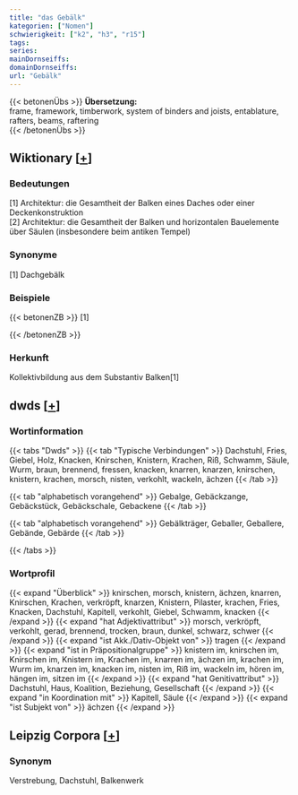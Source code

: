 ```yaml
---
title: "das Gebälk"
kategorien: ["Nomen"]
schwierigkeit: ["k2", "h3", "r15"]
tags:
series:
mainDornseiffs:
domainDornseiffs:
url: "Gebälk"
---
```


{{< betonenÜbs >}}
**Übersetzung:**  
frame, framework, timberwork, system of binders and joists, entablature, rafters, beams, raftering  
{{< /betonenÜbs >}}

## Wiktionary [[+](https://de.wiktionary.org/wiki/Gebälk)]

### Bedeutungen
[1] Architektur: die Gesamtheit der Balken eines Daches oder einer Deckenkonstruktion  
[2] Architektur: die Gesamtheit der Balken und horizontalen Bauelemente über Säulen (insbesondere beim antiken Tempel)  

### Synonyme
[1] Dachgebälk  

### Beispiele
{{< betonenZB >}}
[1]  

{{< /betonenZB >}}
### Herkunft
Kollektivbildung aus dem Substantiv Balken[1]  



## dwds [[+](https://www.dwds.de/wb/Gebälk)]

### Wortinformation
{{< tabs "Dwds" >}}
{{< tab "Typische Verbindungen" >}}
Dachstuhl, Fries, Giebel, Holz, Knacken, Knirschen, Knistern, Krachen, Riß, Schwamm, Säule, Wurm, braun, brennend, fressen, knacken, knarren, knarzen, knirschen, knistern, krachen, morsch, nisten, verkohlt, wackeln, ächzen
{{< /tab >}}

{{< tab "alphabetisch vorangehend" >}}
Gebalge, Gebäckzange, Gebäckstück, Gebäckschale, Gebackene
{{< /tab >}}

{{< tab "alphabetisch vorangehend" >}}
Gebälkträger, Geballer, Geballere, Gebände, Gebärde
{{< /tab >}}

{{< /tabs >}}

### Wortprofil
{{< expand "Überblick" >}} knirschen, morsch, knistern, ächzen, knarren, Knirschen, Krachen, verkröpft, knarzen, Knistern, Pilaster, krachen, Fries, Knacken, Dachstuhl, Kapitell, verkohlt, Giebel, Schwamm, knacken {{< /expand >}}
{{< expand "hat Adjektivattribut" >}} morsch, verkröpft, verkohlt, gerad, brennend, trocken, braun, dunkel, schwarz, schwer {{< /expand >}}
{{< expand "ist Akk./Dativ-Objekt von" >}} tragen {{< /expand >}}
{{< expand "ist in Präpositionalgruppe" >}} knistern im, knirschen im, Knirschen im, Knistern im, Krachen im, knarren im, ächzen im, krachen im, Wurm im, knarzen im, knacken im, nisten im, Riß im, wackeln im, hören im, hängen im, sitzen im {{< /expand >}}
{{< expand "hat Genitivattribut" >}} Dachstuhl, Haus, Koalition, Beziehung, Gesellschaft {{< /expand >}}
{{< expand "in Koordination mit" >}} Kapitell, Säule {{< /expand >}}
{{< expand "ist Subjekt von" >}} ächzen {{< /expand >}}

## Leipzig Corpora [[+](https://corpora.uni-leipzig.de/en/res?word=Gebälk&corpusId=deu_newscrawl-public_2018)]


### Synonym
Verstrebung, Dachstuhl, Balkenwerk

